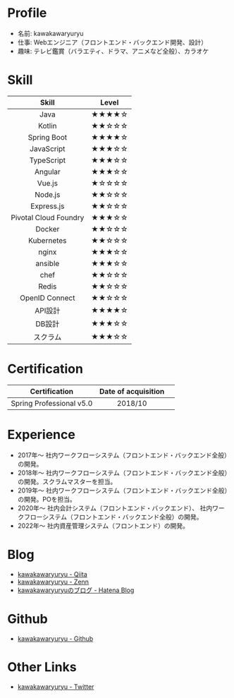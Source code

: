 # Profile
- 名前: kawakawaryuryu
- 仕事: Webエンジニア（フロントエンド・バックエンド開発、設計）
- 趣味: テレビ鑑賞（バラエティ、ドラマ、アニメなど全般）、カラオケ

# Skill

|Skill|Level|
|:-:|:-:|
|Java|★★★★☆|
|Kotlin|★★☆☆☆|
|Spring Boot|★★★★☆|
|JavaScript|★★★☆☆|
|TypeScript|★★★☆☆|
|Angular|★★★☆☆|
|Vue.js|★☆☆☆☆|
|Node.js|★★☆☆☆|
|Express.js|★★☆☆☆|
|Pivotal Cloud Foundry|★★★☆☆|
|Docker|★★☆☆☆|
|Kubernetes|★★☆☆☆|
|nginx|★★★☆☆|
|ansible|★★★☆☆|
|chef|★★☆☆☆|
|Redis|★★☆☆☆|
|OpenID Connect|★★☆☆☆|
|API設計|★★★★☆|
|DB設計|★★★☆☆|
|スクラム|★★★☆☆|

# Certification

|Certification|Date of acquisition||
|:-:|:-:|:-:|
|Spring Professional v5.0|2018/10||

# Experience
- 2017年〜 社内ワークフローシステム（フロントエンド・バックエンド全般）の開発。
- 2018年〜 社内ワークフローシステム（フロントエンド・バックエンド全般）の開発。スクラムマスターを担当。
- 2019年〜 社内ワークフローシステム（フロントエンド・バックエンド全般）の開発。POを担当。
- 2020年〜 社内会計システム（フロントエンド・バックエンド）、 社内ワークフローシステム（フロントエンド・バックエンド全般）の開発。
- 2022年〜 社内資産管理システム（フロントエンド）の開発。

# Blog
- [kawakawaryuryu - Qiita](https://qiita.com/kawakawaryuryu)
- [kawakawaryuryu - Zenn](https://zenn.dev/kawakawaryuryu)
- [kawakawaryuryuのブログ - Hatena Blog](https://kawakawaryuryu.hatenablog.com/)

# Github
- [kawakawaryuryu - Github](https://github.com/kawakawaryuryu)

# Other Links
- [kawakawaryuryu - Twitter](https://twitter.com/kawakawaryuryu)

